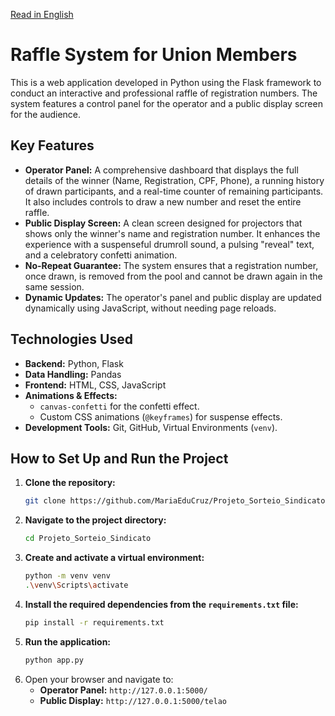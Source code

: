 [Read in English](README.md)

# Raffle System for Union Members

This is a web application developed in Python using the Flask framework to conduct an interactive and professional raffle of registration numbers. The system features a control panel for the operator and a public display screen for the audience.

## Key Features

-   **Operator Panel:** A comprehensive dashboard that displays the full details of the winner (Name, Registration, CPF, Phone), a running history of drawn participants, and a real-time counter of remaining participants. It also includes controls to draw a new number and reset the entire raffle.
-   **Public Display Screen:** A clean screen designed for projectors that shows only the winner's name and registration number. It enhances the experience with a suspenseful drumroll sound, a pulsing "reveal" text, and a celebratory confetti animation.
-   **No-Repeat Guarantee:** The system ensures that a registration number, once drawn, is removed from the pool and cannot be drawn again in the same session.
-   **Dynamic Updates:** The operator's panel and public display are updated dynamically using JavaScript, without needing page reloads.

## Technologies Used

-   **Backend:** Python, Flask
-   **Data Handling:** Pandas
-   **Frontend:** HTML, CSS, JavaScript
-   **Animations & Effects:**
    -   `canvas-confetti` for the confetti effect.
    -   Custom CSS animations (`@keyframes`) for suspense effects.
-   **Development Tools:** Git, GitHub, Virtual Environments (`venv`).

## How to Set Up and Run the Project

1.  **Clone the repository:**
    ```bash
    git clone https://github.com/MariaEduCruz/Projeto_Sorteio_Sindicato.git
    ```
2.  **Navigate to the project directory:**
    ```bash
    cd Projeto_Sorteio_Sindicato
    ```
3.  **Create and activate a virtual environment:**
    ```bash
    python -m venv venv
    .\venv\Scripts\activate
    ```
4.  **Install the required dependencies from the `requirements.txt` file:**
    ```bash
    pip install -r requirements.txt
    ```
5.  **Run the application:**
    ```bash
    python app.py
    ```
6.  Open your browser and navigate to:
    -   **Operator Panel:** `http://127.0.0.1:5000/`
    -   **Public Display:** `http://127.0.0.1:5000/telao`
